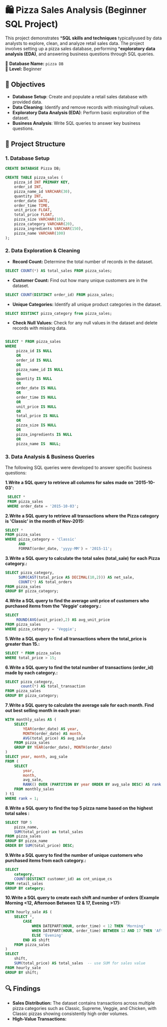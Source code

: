 # 🛍 Pizza Sales Analysis (Beginner SQL Project)
This project demonstrates ***SQL skills and techniques** typicallyused by data analysts to explore, clean, and analyze retail sales data.
The project involves setting up a pizza sales database, performing ***exploratory data analysis (EDA)**, and answering business questions through SQL queries.

📌 **Database Name:** `pizza DB`  
📌 **Level:** Beginner 


## 🎯 Objectives
- **Database Setup**: Create and populate a retail sales database with provided data.
- **Data Cleaning**: Identify and remove records with missing/null values.
- **Exploratory Data Analysis (EDA)**: Perform basic exploration of the dataset.
- **Business Analysis**: Write SQL queries to answer key business questions.
## 📂 Project Structure
### 1. Database Setup
```sql
CREATE DATABASE Pizza DB;

CREATE TABLE pizza_sales (
    pizza_id INT PRIMARY KEY,
    order_id INT,
    pizza_name_id VARCHAR(30),
    quantity INT,
    order_date DATE,
    order_time TIME,
    unit_price FLOAT,
    total_price FLOAT,
    pizza_size VARCHAR(10),
    pizza_category VARCHAR(20),
    pizza_ingredients VARCHAR(150),
    pizza_name VARCHAR(100)
);
```
### 2. Data Exploration & Cleaning
- **Record Count:** Determine the total number of records in the dataset.
```sql
SELECT COUNT(*) AS total_sales FROM pizza_sales;
```
- **Customer Count:** Find out how many unique customers are in the dataset.
```sql
SELECT COUNT(DISTINCT order_id) FROM pizza_sales;
```
- **Unique Categories:** Identify all unique product categories in the dataset.
 ```sql
SELECT DISTINCT pizza_category from pizza_sales;
```
- **Check Null Values:** Check for any null values in the dataset and delete records with missing data.
```sql

SELECT * FROM pizza_sales 
WHERE 
     pizza_id IS NULL
     OR
     order_id IS NULL
     OR
     pizza_name_id IS NULL
     OR
     quantity IS NULL
     OR 
     order_date IS NULL
     OR 
     order_time IS NULL
     OR
     unit_price IS NULL
     OR 
     total_price IS NULL
     OR
     pizza_size IS NULL
     OR
     pizza_ingredients IS NULL
     OR
     pizza_name IS  NULL;
 ```
### 3. Data Analysis & Business Queries
The following SQL queries were developed to answer specific business questions:

**1️.Write a SQL query to retrieve all columns for sales made on '2015-10-03':**
```sql
 SELECT * 
 FROM pizza_sales
 WHERE order_date = '2015-10-03';
```
**2️.Write a SQL query to retrieve all transactions where the Pizza category is 'Classic' in the month of Nov-2015:**
```sql
SELECT *
FROM pizza_sales
WHERE pizza_category = 'Classic'
      AND
      FORMAT(order_date, 'yyyy-MM') = '2015-11';
```
**3️.Write a SQL query to calculate the total sales (total_sale) for each Pizza category.:**
```sql
SELECT pizza_category,
      SUM(CAST(total_price AS DECIMAL(10,2))) AS net_sale,
      COUNT(*) AS total_orders
FROM pizza_sales
GROUP BY pizza_category;
```
**4️.Write a SQL query to find the average unit price of customers who purchased items from the 'Veggie' category.:**
```sql
SELECT 
     ROUND(AVG(unit_price),2) AS avg_unit_price
FROM pizza_sales
WHERE pizza_category = 'Veggie';
```
**5️.Write a SQL query to find all transactions where the total_price is greater than 15.:**
```sql
SELECT * FROM pizza_sales
WHERE total_price > 15;
```
**6️.Write a SQL query to find the total number of transactions (order_id) made by each category.:**
```sql
SELECT pizza_category,
       count(*) AS total_transaction
FROM pizza_sales
GROUP BY pizza_category;
```
**7️.Write a SQL query to calculate the average sale for each month. Find out best selling month in each year:**
```sql
WITH monthly_sales AS (
    SELECT 
        YEAR(order_date) AS year,
        MONTH(order_date) AS month,
        AVG(total_price) AS avg_sale
    FROM pizza_sales
    GROUP BY YEAR(order_date), MONTH(order_date)
)
SELECT year, month, avg_sale
FROM (
    SELECT 
        year,
        month,
        avg_sale,
        RANK() OVER (PARTITION BY year ORDER BY avg_sale DESC) AS rank
    FROM monthly_sales
) t1
WHERE rank = 1;
```
**8️.Write a SQL query to find the top 5 pizza name based on the highest total sales :**
```sql
SELECT TOP 5
    pizza_name,
    SUM(total_price) as total_sales
FROM pizza_sales
GROUP BY pizza_name
ORDER BY SUM(total_price) DESC;
```
**9.Write a SQL query to find the number of unique customers who purchased items from each category.:**
```sql
SELECT 
    category,    
    COUNT(DISTINCT customer_id) as cnt_unique_cs
FROM retail_sales
GROUP BY category;
```
**10.Write a SQL query to create each shift and number of orders (Example Morning <12, Afternoon Between 12 & 17, Evening >17):**
```sql
WITH hourly_sale AS (
    SELECT *,
        CASE
            WHEN DATEPART(HOUR, order_time) < 12 THEN 'Morning'
            WHEN DATEPART(HOUR, order_time) BETWEEN 12 AND 17 THEN 'Afternoon'
            ELSE 'Evening'
        END AS shift
    FROM pizza_sales
)
SELECT 
    shift,
    SUM(total_price) AS total_sales  -- use SUM for sales value
FROM hourly_sale
GROUP BY shift;
```
## 🔍 Findings
- **Sales Distribution:** The dataset contains transactions across multiple pizza categories such as Classic, Supreme, Veggie, and Chicken, with Classic pizzas showing consistently high order volumes.
- **High-Value Transactions:**

